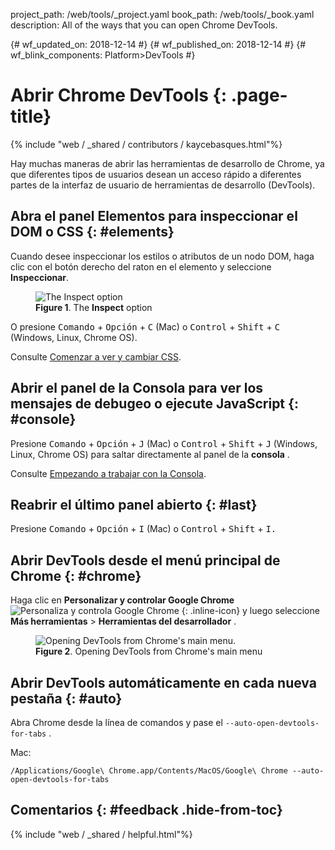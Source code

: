project_path: /web/tools/_project.yaml
book_path: /web/tools/_book.yaml
description: All of the ways that you can open Chrome DevTools.

{# wf_updated_on: 2018-12-14 #} {# wf_published_on: 2018-12-14 #} {#
wf_blink_components: Platform>DevTools #}

# Abrir Chrome DevTools {: .page-title}

{% include "web / _shared / contributors / kaycebasques.html"%}

Hay muchas maneras de abrir las herramientas de desarrollo de Chrome, ya que
diferentes tipos de usuarios desean un acceso rápido a diferentes partes de la
interfaz de usuario de herramientas de desarrollo (DevTools).

## Abra el panel Elementos para inspeccionar el DOM o CSS {: #elements}

Cuando desee inspeccionar los estilos o atributos de un nodo DOM, haga clic con
el botón derecho del raton en el elemento y seleccione **Inspeccionar**.

<figure>
  <img
src="https://github.com/google/WebFundamentals/blob/master/web/tools/chrome-devtools/images/inspect.png?raw=true"
alt="The Inspect option">
  <figcaption>
    <b>Figure 1</b>. The <b>Inspect</b> option
  </figcaption>
</figure>

O presione <kbd>Comando</kbd> + <kbd>Opción</kbd> + <kbd>C</kbd> (Mac) o
<kbd>Control</kbd> + <kbd>Shift</kbd> + <kbd>C</kbd> (Windows, Linux, Chrome
OS).

Consulte [Comenzar a ver y cambiar CSS](/web/tools/chrome-devtools/css/).

## Abrir el panel de la Consola para ver los mensajes de debugeo o ejecute JavaScript {: #console}

Presione <kbd>Comando</kbd> + <kbd>Opción</kbd> + <kbd>J</kbd> (Mac) o
<kbd>Control</kbd> + <kbd>Shift</kbd> + <kbd>J</kbd> (Windows, Linux, Chrome OS)
para saltar directamente al panel de la **consola** .

Consulte [Empezando a trabajar con la
Consola](/web/tools/chrome-devtools/console/get-started).

## Reabrir el último panel abierto {: #last}

Presione <kbd>Comando</kbd> + <kbd>Opción</kbd> + <kbd>I</kbd> (Mac) o
<kbd>Control</kbd> + <kbd>Shift</kbd> + <kbd>I.</kbd>

## Abrir DevTools desde el menú principal de Chrome {: #chrome}

Haga clic en **Personalizar y controlar Google Chrome** ![Personaliza y controla
Google
Chrome](https://github.com/google/WebFundamentals/blob/master/web/tools/chrome-devtools/images/shared/main-menu.png?raw=true)
{: .inline-icon} y luego seleccione **Más herramientas** > **Herramientas del
desarrollador** .

<figure>
  <img
src="https://github.com/google/WebFundamentals/blob/master/web/tools/chrome-devtools/images/open-from-main.png?raw=true"
alt="Opening DevTools from Chrome's main menu.">
  <figcaption>
    <b>Figure 2</b>. Opening DevTools from Chrome's main menu
  </figcaption>
</figure>

## Abrir DevTools automáticamente en cada nueva pestaña {: #auto}

Abra Chrome desde la línea de comandos y pase el `--auto-open-devtools-for-tabs`
.

Mac:

```
/Applications/Google\ Chrome.app/Contents/MacOS/Google\ Chrome --auto-open-devtools-for-tabs
```

## Comentarios {: #feedback .hide-from-toc}

{% include "web / _shared / helpful.html"%}
